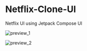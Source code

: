 # Netflix-Clone-UI
Netflix UI using Jetpack Compose UI

![preview_1](https://github.com/hitensam/Netflix-Clone-UI/assets/30778907/bb89dcf7-1aed-4484-bd68-4752ac3399bc)

![preview_2](https://github.com/hitensam/Netflix-Clone-UI/assets/30778907/a20c5c5f-4578-43d5-aa63-eec5ec8a1bd4)

